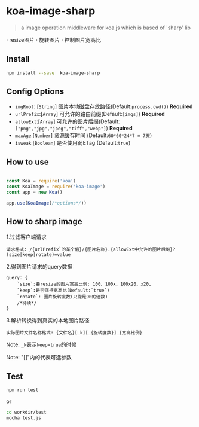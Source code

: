 # koa-image-sharp

> a image operation middleware for koa.js which is based of 'sharp' lib

· resize图片
· 旋转图片
· 控制图片宽高比

## Install

```sh
npm install --save  koa-image-sharp
```

## Config Options

* `imgRoot`: [`String`] 图片本地磁盘存放路径(Default:`process.cwd()`) **Required**
* `urlPrefix`:[`Array`] 可允许的路由前缀(Default:`[imgs]`) **Required**
* `allowExt`:[`Array`] 可允许的图片后缀(Default:`["png","jpg","jpeg","tiff","webp"]`)  **Required**
* `maxAge`:[`Number`] 资源缓存时间 (Default:`60*60*24*7 = 7天`)
* `isweak`:[`Boolean`] 是否使用弱ETag (Default:`true`)

## How to use

```js

const Koa = require('koa')
const KoaImage = require('koa-image')
const app = new Koa()

app.use(KoaImage(/*options*/))

```

## How to sharp image

1.过滤客户端请求

    请求格式: /{urlPrefix`的某个值}/{图片名称}.{allowExt中允许的图片后缀}?(size|keep|rotate)=value

2.得到图片请求的query数据

    query: {
        `size`:要resize的图片宽高比例: 100、100x、100x20、x20,
        `keep`:是否保持宽高比(Default:`true`)
        `rotate`: 图片旋转度数(只能是90的倍数)
        /*待续*/
    }

3.解析转换得到真实的本地图片路径

    实际图片文件名称格式: {文件名}[_k][_{旋转度数}]_{宽高比例}

Note: `_k`表示`keep=true`的时候

Note: "[]"内的代表可选参数

## Test

```sh
npm run test
```

or

```sh
cd workdir/test
mocha test.js
```